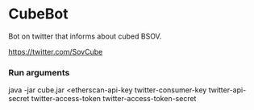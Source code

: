 # CubeBot
Bot on twitter that informs about cubed BSOV.

https://twitter.com/SovCube

### Run arguments

java -jar cube.jar \<etherscan-api-key twitter-consumer-key twitter-api-secret twitter-access-token twitter-access-token-secret
